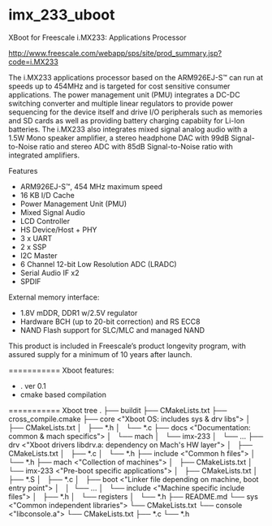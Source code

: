 imx_233_uboot
=============

XBoot for Freescale i.MX233: Applications Processor

http://www.freescale.com/webapp/sps/site/prod_summary.jsp?code=i.MX233

The i.MX233 applications processor based on the ARM926EJ-S™ can run at speeds up to 454MHz and is targeted for cost sensitive consumer applications. The power management unit (PMU) integrates a DC-DC switching converter and multiple linear regulators to provide power sequencing for the device itself and drive I/O peripherals such as memories and SD cards as well as providing battery charging capabiity for Li-Ion batteries. The i.MX233 also integrates mixed signal analog audio with a 1.5W Mono speaker amplifier, a stereo headphone DAC with 99dB Signal-to-Noise ratio and stereo ADC with 85dB Signal-to-Noise ratio with integrated amplifiers. 

Features
- ARM926EJ-S™, 454 MHz maximum speed
- 16 KB I/D Cache
- Power Management Unit (PMU)
- Mixed Signal Audio
- LCD Controller
- HS Device/Host + PHY
- 3 x UART
- 2 x SSP
- I2C Master
- 6 Channel 12-bit Low Resolution ADC (LRADC)
- Serial Audio IF x2
- SPDIF

External memory interface:
- 1.8V mDDR, DDR1 w/2.5V regulator
- Hardware BCH (up to 20-bit correction) and RS ECC8
- NAND Flash support for SLC/MLC and managed NAND

This product is included in Freescale’s product longevity program, with assured supply for a minimum of 10 years after launch.

===========
Xboot features:
- . ver 0.1
- cmake based compilation

===========
Xboot tree
.
├── buildit
├── CMakeLists.txt
├── cross_compile.cmake
├── core                    <"Xboot OS: includes sys & drv libs">
│   ├── CMakeLists.txt
│   ├── *.h
│   └── *.c
├── docs                    <"Documentation: common & mach specifics">
│   └── mach
│       └── imx-233
│           └── ...
├── drv                     <"Xboot drivers libdrv.a: dependency on Mach's HW layer">
│   ├── CMakeLists.txt
│   ├── *.c
│   └── *.h
├── include                 <"Common h files">
│   └── *.h
├── mach                    <"Collection of machines">
│   ├── CMakeLists.txt
│   └── imx-233             <"Pre-boot specific applications">
│       ├── CMakeLists.txt
│       ├── *.S
│       ├── *.c
│       ├── boot            <"Linker file depending on machine, boot entry point">
│       │   └── ...
│       └── include         <"Machine specific include files">
│           ├── *.h
│           └── registers
│               └── *.h
├── README.md
└── sys                     <"Common independent libraries">
    └── CMakeLists.txt
        └── console         <"libconsole.a">
                └── CMakeLists.txt
                    ├── *.c
                    └── *.h

